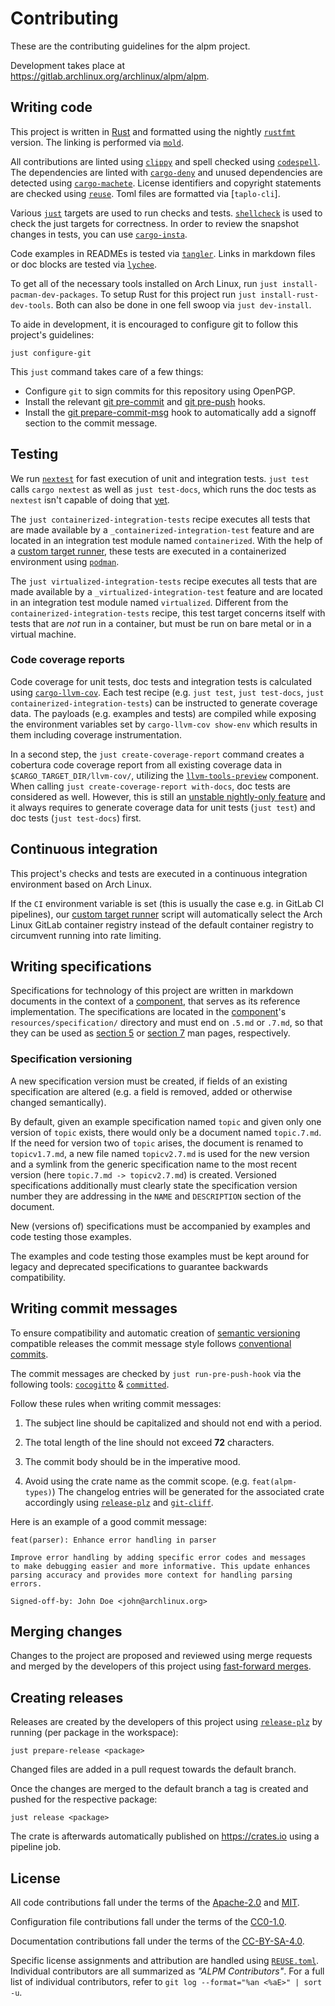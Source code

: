 # Contributing

These are the contributing guidelines for the alpm project.

Development takes place at <https://gitlab.archlinux.org/archlinux/alpm/alpm>.

## Writing code

This project is written in [Rust] and formatted using the nightly [`rustfmt`] version.
The linking is performed via [`mold`].

All contributions are linted using [`clippy`] and spell checked using [`codespell`].
The dependencies are linted with [`cargo-deny`] and unused dependencies are detected using [`cargo-machete`].
License identifiers and copyright statements are checked using [`reuse`].
Toml files are formatted via [`taplo-cli`].

Various [`just`] targets are used to run checks and tests.
[`shellcheck`] is used to check the just targets for correctness.
In order to review the snapshot changes in tests, you can use [`cargo-insta`].

Code examples in READMEs is tested via [`tangler`].
Links in markdown files or doc blocks are tested via [`lychee`].

To get all of the necessary tools installed on Arch Linux, run `just install-pacman-dev-packages`.
To setup Rust for this project run `just install-rust-dev-tools`.
Both can also be done in one fell swoop via `just dev-install`.

To aide in development, it is encouraged to configure git to follow this project's guidelines:

```shell
just configure-git
```

This `just` command takes care of a few things:

- Configure `git` to sign commits for this repository using OpenPGP.
- Install the relevant [git pre-commit] and [git pre-push] hooks.
- Install the [git prepare-commit-msg] hook to automatically add a signoff section to the commit message.

## Testing

We run [`nextest`] for fast execution of unit and integration tests.
`just test` calls `cargo nextest` as well as `just test-docs`, which runs the doc tests as `nextest` isn't capable of doing that [yet](https://github.com/nextest-rs/nextest/issues/16).

The `just containerized-integration-tests` recipe executes all tests that are made available by a `_containerized-integration-test` feature and are located in an integration test module named `containerized`.
With the help of a [custom target runner], these tests are executed in a containerized environment using [`podman`].

The `just virtualized-integration-tests` recipe executes all tests that are made available by a `_virtualized-integration-test` feature and are located in an integration test module named `virtualized`.
Different from the `containerized-integration-tests` recipe, this test target concerns itself with tests that are _not_ run in a container, but must be run on bare metal or in a virtual machine.

### Code coverage reports

Code coverage for unit tests, doc tests and integration tests is calculated using [`cargo-llvm-cov`].
Each test recipe (e.g. `just test`, `just test-docs`, `just containerized-integration-tests`) can be instructed to generate coverage data.
The payloads (e.g. examples and tests) are compiled while exposing the environment variables set by `cargo-llvm-cov show-env` which results in them including coverage instrumentation.

In a second step, the `just create-coverage-report` command creates a cobertura code coverage report from all existing coverage data in `$CARGO_TARGET_DIR/llvm-cov/`, utilizing the [`llvm-tools-preview`] component.
When calling `just create-coverage-report with-docs`, doc tests are considered as well.
However, this is still an [unstable nightly-only feature](https://github.com/rust-lang/rust/issues/85658) and it always requires to generate coverage data for unit tests (`just test`) and doc tests (`just test-docs`) first.

## Continuous integration

This project's checks and tests are executed in a continuous integration environment based on Arch Linux.

If the `CI` environment variable is set (this is usually the case e.g. in GitLab CI pipelines), our [custom target runner] script will automatically select the Arch Linux GitLab container registry instead of the default container registry to circumvent running into rate limiting.

## Writing specifications

Specifications for technology of this project are written in markdown documents in the context of a [component], that serves as its reference implementation.
The specifications are located in the [component]'s `resources/specification/` directory and must end on `.5.md` or `.7.md`, so that they can be used as [section 5] or [section 7] man pages, respectively.

### Specification versioning

A new specification version must be created, if fields of an existing specification are altered (e.g. a field is removed, added or otherwise changed semantically).

By default, given an example specification named `topic` and given only one version of `topic` exists, there would only be a document named `topic.7.md`.
If the need for version two of `topic` arises, the document is renamed to `topicv1.7.md`, a new file named `topicv2.7.md` is used for the new version and a symlink from the generic specification name to the most recent version (here `topic.7.md -> topicv2.7.md`) is created.
Versioned specifications additionally must clearly state the specification version number they are addressing in the `NAME` and `DESCRIPTION` section of the document.

New (versions of) specifications must be accompanied by examples and code testing those examples.

The examples and code testing those examples must be kept around for legacy and deprecated specifications to guarantee backwards compatibility.

## Writing commit messages

To ensure compatibility and automatic creation of [semantic versioning] compatible releases the commit message style follows [conventional commits].

The commit messages are checked by `just run-pre-push-hook` via the following tools: [`cocogitto`] & [`committed`].

Follow these rules when writing commit messages:

1. The subject line should be capitalized and should not end with a period.

1. The total length of the line should not exceed **72** characters.

1. The commit body should be in the imperative mood.

1. Avoid using the crate name as the commit scope. (e.g. `feat(alpm-types)`)
   The changelog entries will be generated for the associated crate accordingly using [`release-plz`] and [`git-cliff`].

Here is an example of a good commit message:

```text
feat(parser): Enhance error handling in parser

Improve error handling by adding specific error codes and messages
to make debugging easier and more informative. This update enhances
parsing accuracy and provides more context for handling parsing errors.

Signed-off-by: John Doe <john@archlinux.org>
```

## Merging changes

Changes to the project are proposed and reviewed using merge requests and merged by the developers of this project using [fast-forward merges].

## Creating releases

Releases are created by the developers of this project using [`release-plz`] by running (per package in the workspace):

```shell
just prepare-release <package>
```

Changed files are added in a pull request towards the default branch.

Once the changes are merged to the default branch a tag is created and pushed for the respective package:

```shell
just release <package>
```

The crate is afterwards automatically published on <https://crates.io> using a pipeline job.

## License

All code contributions fall under the terms of the [Apache-2.0] and [MIT].

Configuration file contributions fall under the terms of the [CC0-1.0].

Documentation contributions fall under the terms of the [CC-BY-SA-4.0].

Specific license assignments and attribution are handled using [`REUSE.toml`].
Individual contributors are all summarized as _"ALPM Contributors"_.
For a full list of individual contributors, refer to `git log --format="%an <%aE>" | sort -u`.

[Rust]: https://www.rust-lang.org/
[`mold`]: https://github.com/rui314/mold
[`rustfmt`]: https://github.com/rust-lang/rustfmt
[`clippy`]: https://github.com/rust-lang/rust-clippy
[`codespell`]: https://github.com/codespell-project/codespell
[`cargo-deny`]: https://github.com/EmbarkStudios/cargo-deny
[`cargo-insta`]: https://github.com/mitsuhiko/insta
[`cargo-llvm-cov`]: https://github.com/taiki-e/cargo-llvm-cov
[`git-cliff`]: https://git-cliff.org
[`shellcheck`]: https://www.shellcheck.net/
[`cocogitto`]: https://docs.cocogitto.io/
[`committed`]: https://github.com/crate-ci/committed
[`release-plz`]: https://release-plz.ieni.dev
[`reuse`]: https://git.fsfe.org/reuse/tool
[`lychee`]: https://github.com/lycheeverse/lychee
[`nextest`]: https://nexte.st/
[`just`]: https://github.com/casey/just
[`podman`]: https://podman.io/
[`tangler`]: https://github.com/wiktor-k/tangler
[`taplo`]: https://github.com/tamasfe/taplo
[`cargo-machete`]: https://github.com/bnjbvr/cargo-machete
[`llvm-tools-preview`]: https://github.com/rust-lang/rust/issues/85658
[custom target runner]: ./.cargo/runner.sh
[git pre-commit]: https://man.archlinux.org/man/githooks.5#pre-commit
[git pre-push]: https://man.archlinux.org/man/githooks.5#pre-push
[git prepare-commit-msg]: https://man.archlinux.org/man/githooks.5#prepare-commit-msg
[semantic versioning]: https://semver.org/
[conventional commits]: https://www.conventionalcommits.org/en/v1.0.0/
[Apache-2.0]: ./LICENSES/Apache-2.0.txt
[MIT]: ./LICENSES/MIT.txt
[CC0-1.0]: ./LICENSES/CC0-1.0.txt
[CC-BY-SA-4.0]: ./LICENSES/CC-BY-SA-4.0.txt
[`REUSE.toml`]: ./REUSE.toml
[component]: ./README.md#components
[fast-forward merges]: https://man.archlinux.org/man/git-merge.1#FAST-FORWARD_MERGE
[section 5]: https://en.wikipedia.org/wiki/Man_page#Manual_sections
[section 7]: https://en.wikipedia.org/wiki/Man_page#Manual_sections
